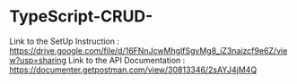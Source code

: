 ﻿# TypeScript-CRUD-
 Link to the SetUp Instruction : https://drive.google.com/file/d/16FNnJcwMhglfSgvMg8_iZ3naizcf9e6Z/view?usp=sharing 
Link to the API Documentation : https://documenter.getpostman.com/view/30813346/2sAYJ4jM4Q 
